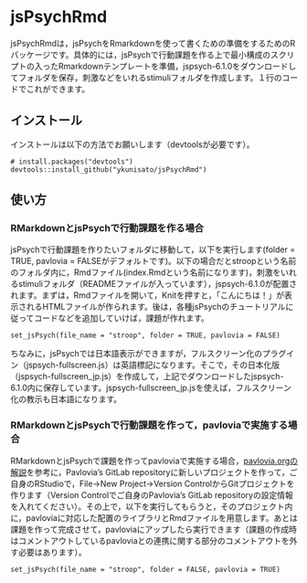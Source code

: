 
<!-- README.md is generated from README.Rmd. Please edit that file -->

# jsPsychRmd

<!-- badges: start -->

<!-- badges: end -->

jsPsychRmdは，jsPsychをRmarkdownを使って書くための準備をするためのRパッケージです。具体的には，jsPsychで行動課題を作る上で最小構成のスクリプトの入ったRmarkdownテンプレートを準備，jspsych-6.1.0をダウンロードしてフォルダを保存，刺激などをいれるstimuliフォルダを作成します。１行のコードでこれができます。

## インストール

インストールは以下の方法でお願いします（devtoolsが必要です）。

    # install.packages("devtools")
    devtools::install_github("ykunisato/jsPsychRmd")

## 使い方

### RMarkdownとjsPsychで行動課題を作る場合

jsPsychで行動課題を作りたいフォルダに移動して，以下を実行します(folder = TRUE, pavlovia =
FALSEがデフォルトです)。以下の場合だとstroopという名前のフォルダ内に，Rmdファイル(index.Rmdという名前になります)，刺激をいれるstimuliフォルダ（READMEファイルが入っています），jspsych-6.1.0が配置されます。まずは，Rmdファイルを開いて，Knitを押すと，「こんにちは！」が表示されるHTMLファイルが作られます。後は，各種jsPsychのチュートリアルに従ってコードなどを追加していけば，課題が作れます。

    set_jsPsych(file_name = "stroop", folder = TRUE, pavlovia = FALSE)

ちなみに，jsPsychでは日本語表示ができますが，フルスクリーン化のプラグイン（jspsych-fullscreen.js）は英語標記になります。そこで，その日本化版（jspsych-fullscreen\_jp.js）を作成して，上記でダウンロードしたjspsych-6.1.0内に保存しています。jspsych-fullscreen\_jp.jsを使えば，フルスクリーン化の教示も日本語になります。

### RMarkdownとjsPsychで行動課題を作って，pavloviaで実施する場合

RMarkdownとjsPsychで課題を作ってpavloviaで実施する場合，[pavlovia.orgの解説](https://pavlovia.org/docs/experiments/create-jsPsych)を参考に，Pavlovia’s
GitLab repositoryに新しいプロジェクトを作って，ご自身のRStudioで，File→New Project→Version
ControlからGitプロジェクトを作ります（Version Controlでご自身のPavlovia’s GitLab
repositoryの設定情報を入れてください）。その上で，以下を実行してもらうと，そのプロジェクト内に，pavloviaに対応した配置のライブラリとRmdファイルを用意します。あとは課題を作って完成させて，pavloviaにアップしたら実行できます（課題の作成時はコメントアウトしているpavloviaとの連携に関する部分のコメントアウトを外す必要はあります）。

    set_jsPsych(file_name = "stroop", folder = FALSE, pavlovia = TRUE)
